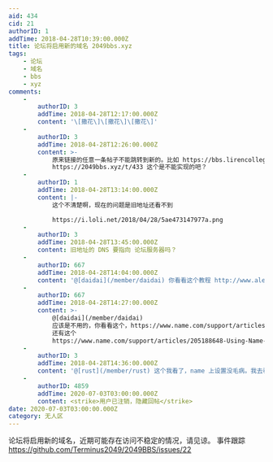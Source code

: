 ```yaml
---
aid: 434
cid: 21
authorID: 1
addTime: 2018-04-28T10:39:00.000Z
title: 论坛将启用新的域名 2049bbs.xyz
tags:
    - 论坛
    - 域名
    - bbs
    - xyz
comments:
    -
        authorID: 3
        addTime: 2018-04-28T12:17:00.000Z
        content: '\[撒花\]\[撒花\]\[撒花\]'
    -
        authorID: 3
        addTime: 2018-04-28T12:26:00.000Z
        content: >-
            原来链接的任意一条帖子不能跳转到新的。比如 https://bbs.lirencollege.xyz/t/433 不能跳转到
            https://2049bbs.xyz/t/433 这个是不能实现的吧？
    -
        authorID: 1
        addTime: 2018-04-28T13:14:00.000Z
        content: |-
            这个不清楚啊，现在的问题是旧地址还看不到

            https://i.loli.net/2018/04/28/5ae473147977a.png
    -
        authorID: 3
        addTime: 2018-04-28T13:45:00.000Z
        content: 旧地址的 DNS 要指向 论坛服务器吗？
    -
        authorID: 667
        addTime: 2018-04-28T14:04:00.000Z
        content: '@[daidai](/member/daidai) 你看看这个教程 http://www.aledk.com/126.html'
    -
        authorID: 667
        addTime: 2018-04-28T14:27:00.000Z
        content: >-
            @[daidai](/member/daidai)
            应该是不用的，你看看这个，https://www.name.com/support/articles/205188658-Adding-URL-forwarding
            还有这个
            https://www.name.com/support/articles/205188648-Using-Name-coms-default-nameservers?keyword=namecom%20nameservers
    -
        authorID: 3
        addTime: 2018-04-28T14:36:00.000Z
        content: '@[rust](/member/rust) 这个我看了，name 上设置没毛病。我去看一下 Cloufflare 上面。。。'
    -
        authorID: 4859
        addTime: 2020-07-03T03:00:00.000Z
        content: <strike>用户已注销，隐藏回帖</strike>
date: 2020-07-03T03:00:00.000Z
category: 无人区
---
```


论坛将启用新的域名，近期可能存在访问不稳定的情况，请见谅。 事件跟踪 https://github.com/Terminus2049/2049BBS/issues/22
